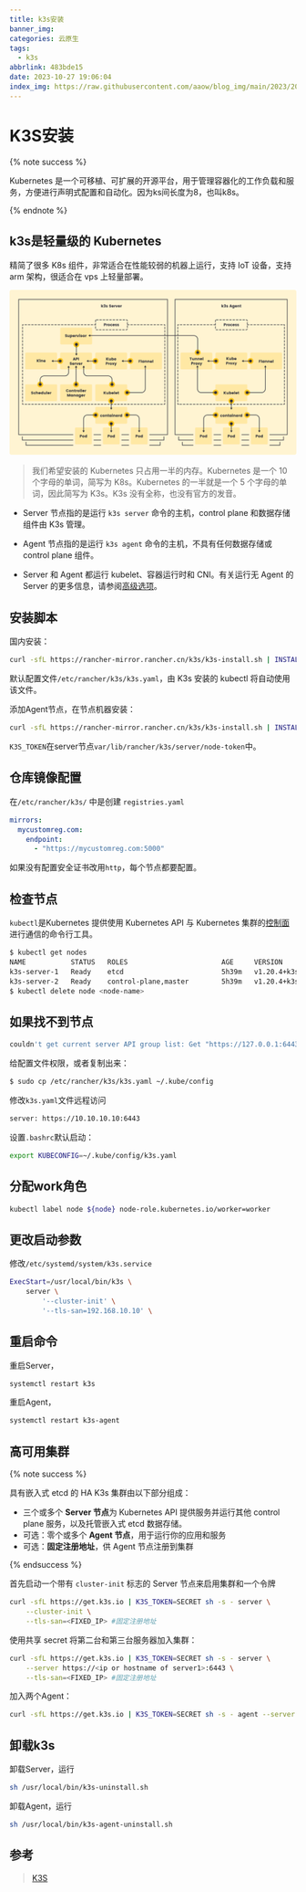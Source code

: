 ```yaml
---
title: k3s安装
banner_img: 
categories: 云原生
tags:
  - k3s
abbrlink: 483bde15
date: 2023-10-27 19:06:04
index_img: https://raw.githubusercontent.com/aaow/blog_img/main/2023/202311060053084.jpg
---
```


# K3S安装

{% note success %}

Kubernetes 是一个可移植、可扩展的开源平台，用于管理容器化的工作负载和服务，方便进行声明式配置和自动化。因为ks间长度为8，也叫k8s。

{% endnote %}

## k3s是轻量级的 Kubernetes

精简了很多 K8s 组件，非常适合在性能较弱的机器上运行，支持 IoT 设备，支持 arm 架构，很适合在 vps 上轻量部署。

![](https://raw.githubusercontent.com/aaow/blog_img/main/2023/202311060048731.svg)

> 我们希望安装的 Kubernetes 只占用一半的内存。Kubernetes 是一个 10 个字母的单词，简写为 K8s。Kubernetes 的一半就是一个 5 个字母的单词，因此简写为 K3s。K3s 没有全称，也没有官方的发音。

- Server 节点指的是运行 `k3s server` 命令的主机，control plane 和数据存储组件由 K3s 管理。

- Agent 节点指的是运行 `k3s agent` 命令的主机，不具有任何数据存储或 control plane 组件。

- Server 和 Agent 都运行 kubelet、容器运行时和 CNI。有关运行无 Agent 的 Server 的更多信息，请参阅[高级选项](https://docs.k3s.io/zh/advanced#运行无-agent-的-server实验性)。

  



## 安装脚本

国内安装：

```bash
curl -sfL https://rancher-mirror.rancher.cn/k3s/k3s-install.sh | INSTALL_K3S_MIRROR=cn sh -
```

默认配置文件`/etc/rancher/k3s/k3s.yaml`，由 K3s 安装的 kubectl 将自动使用该文件。

添加Agent节点，在节点机器安装：

```bash
curl -sfL https://rancher-mirror.rancher.cn/k3s/k3s-install.sh | INSTALL_K3S_MIRROR=cn K3S_URL=https://myserver:6443 K3S_TOKEN=mynodetoken sh -
```

`K3S_TOKEN`在server节点`var/lib/rancher/k3s/server/node-token`中。

## 仓库镜像配置

在`/etc/rancher/k3s/` 中是创建 `registries.yaml`

```yaml
mirrors:
  mycustomreg.com:
    endpoint:
      - "https://mycustomreg.com:5000"
```

如果没有配置安全证书改用`http`，每个节点都要配置。



## 检查节点

`kubectl`是Kubernetes 提供使用 Kubernetes API 与 Kubernetes 集群的[控制面](https://kubernetes.io/zh-cn/docs/reference/glossary/?all=true#term-control-plane)进行通信的命令行工具。

```bash
$ kubectl get nodes
NAME           STATUS   ROLES                       AGE     VERSION
k3s-server-1   Ready    etcd                        5h39m   v1.20.4+k3s1
k3s-server-2   Ready    control-plane,master        5h39m   v1.20.4+k3s1
$ kubectl delete node <node-name>
```

## 如果找不到节点

```bash
couldn't get current server API group list: Get "https://127.0.0.1:6443/api?timeout=32s": tls: failed to verify certificate: x509: certificate signed by unknown authority

```

给配置文件权限，或者复制出来：

```bash
$ sudo cp /etc/rancher/k3s/k3s.yaml ~/.kube/config
```

修改`k3s.yaml`文件远程访问

```bash
server: https://10.10.10.10:6443
```

设置`.bashrc`默认启动：

```bash
export KUBECONFIG=~/.kube/config/k3s.yaml
```

## 分配work角色

```bash
kubectl label node ${node} node-role.kubernetes.io/worker=worker

```



## 更改启动参数

修改`/etc/systemd/system/k3s.service`

```bash
ExecStart=/usr/local/bin/k3s \
    server \
        '--cluster-init' \
        '--tls-san=192.168.10.10' \
```

## 重启命令

重启Server，

```bash
systemctl restart k3s 
```

重启Agent，

```bash
systemctl restart k3s-agent
```



## 高可用集群

{% note success %}

具有嵌入式 etcd 的 HA K3s 集群由以下部分组成：

- 三个或多个 **Server 节点**为 Kubernetes API 提供服务并运行其他 control plane 服务，以及托管嵌入式 etcd 数据存储。
- 可选：零个或多个 **Agent 节点**，用于运行你的应用和服务
- 可选：**固定注册地址**，供 Agent 节点注册到集群

{% endsuccess %}

首先启动一个带有 `cluster-init` 标志的 Server 节点来启用集群和一个令牌

```bash
curl -sfL https://get.k3s.io | K3S_TOKEN=SECRET sh -s - server \
    --cluster-init \
    --tls-san=<FIXED_IP> #固定注册地址
```

使用共享 secret 将第二台和第三台服务器加入集群：

```bash
curl -sfL https://get.k3s.io | K3S_TOKEN=SECRET sh -s - server \
    --server https://<ip or hostname of server1>:6443 \
    --tls-san=<FIXED_IP> #固定注册地址
```

加入两个Agent：

```bash
curl -sfL https://get.k3s.io | K3S_TOKEN=SECRET sh -s - agent --server https://<ip or hostname of server>:6443
```



## 卸载k3s

卸载Server，运行

```bash
sh /usr/local/bin/k3s-uninstall.sh
```

卸载Agent，运行

```bash
sh /usr/local/bin/k3s-agent-uninstall.sh
```

## 参考

> [K3S](https://docs.k3s.io/zh/)
